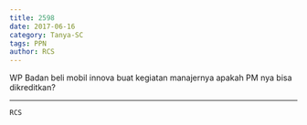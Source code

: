 ```yaml
---
title: 2598
date: 2017-06-16
category: Tanya-SC
tags: PPN
author: RCS
---
```


WP Badan beli mobil innova buat kegiatan manajernya apakah PM nya bisa dikreditkan?

---



`RCS`
